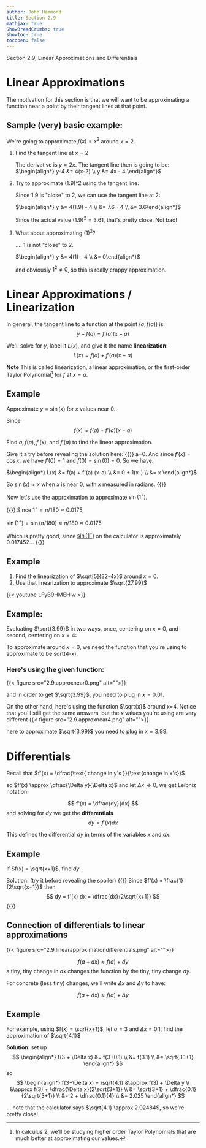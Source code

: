 ```yaml
---
author: John Hammond
title: Section 2.9
mathjax: true
ShowBreadCrumbs: true
showtoc: true
tocopen: false
---
```


Section 2.9, Linear Approximations and Differentials
<!--more-->

# Linear Approximations

The motivation for this section is that we will want to be approximating a function near a point by their tangent lines at that point. 

## Sample (very) basic example:

We're going to approximate $f(x) = x^2$  around $x=2$.

1. Find the tangent line at $x=2$

    The derivative is $y = 2x$. The tangent line then is going to be:
    $\begin{align*} y-4 &= 4(x-2)  \\ y &= 4x - 4 \end{align*}$
 
2. Try to approximate (1.9)^2 using the tangent line: 

    Since 1.9 is "close" to 2, we can use the tangent line at 2: 

    $\begin{align*} y &= 4(1.9) - 4 \\ &= 7.6 - 4 \\ &= 3.6\end{align*}$

    Since the actual value $(1.9)^2 = 3.61$, that's pretty close. Not bad!

3. What about approximating $(1)^2$? 

    .... 1 is not "close" to 2. 

    $\begin{align*} y &= 4(1) - 4 \\ &= 0\end{align*}$

    and obviously $1^2 \ne 0$, so this is really crappy approximation.

# Linear Approximations / Linearization

In general, the tangent line to a function at the point $(a, f(a))$ is:
$$
y - f(a) = f'(a) (x-a)
$$

We'll solve for $y$, label it $L(x)$, and give it the name **linearization**:
$$
L(x) = f(a) + f'(a)(x-a)
$$

**Note** This is called linearization, a linear approximation, or the first-order Taylor Polynomial[^1] for $f$ at $x=a$. 

## Example
Approximate $y=\sin(x)$ for $x$ values near 0. 


Since 
$$
f(x) \approx f(a) + f'(a) (x-a)
$$

Find $a, f(a), f'(x),$ and $f'(a)$ to find the linear approximation.

Give it a try before revealing the solution here:
{{<spoiler>}}
a=0. And since $f'(x) = \cos x$, we have $f'(0) = 1$ and $f(0) = \sin(0) = 0$. So we have:

$\begin{align*}
L(x) &= f(a) + f'(a) (x-a)  \\ &= 0 + 1(x-) \\ &= x \end{align*}$

So $\sin(x) \approx x$ when $x$ is near 0, with $x$ measured in radians. 
{{</spoiler>}}

Now let's use the approximation to approximate $\sin(1^\circ)$.

{{<spoiler>}}
Since $1^\circ = \pi/180 \approx 0.0175$,  

$\sin(1^\circ) = \sin(\pi/180) \approx \pi/180 \approx 0.0175$

Which is pretty good, since [$\sin(1^\circ)$](https://www.wolframalpha.com/input/?i=sin%281+degree%29) on the calculator is approximately 0.017452...
{{</spoiler>}}

## Example
1. Find the linearization of $\sqrt[5]{32-4x}$ around $x=0$.  
2. Use that linearization to approximate $\sqrt{27.99}$

{{< youtube LFyB9HMEHlw >}}

## Example: 

Evaluating $\sqrt{3.99}$ in two ways, once, centering on $x=0$, and second, centering on $x=4$:

To approximate around $x=0$, we need the function that you're using to approximate to be sqrt(4-x):

### Here's using the given function:
{{< figure src="2.9.approxnear0.png" alt="">}}

and in order to get $\sqrt{3.99}$, you need to plug in $x=0.01$.


On the other hand, here's using the function $\sqrt{x}$ around x=4.  Notice that you'll still get the same answers, but the $x$ values you're using are very different
{{< figure src="2.9.approxnear4.png" alt="">}}

here to approximate $\sqrt{3.99}$ you need to plug in $x=3.99$.


# Differentials

Recall that $f'(x) = \dfrac{\text{ change in y's }}{\text{change in x's}}$

so $f'(x) \approx \dfrac{\Delta y}{\Delta x}$ and let $\Delta x \to 0$, we get Leibniz notation: 

$$
f'(x) = \dfrac{dy}{dx}
$$
and solving for $dy$ we get the **differentials** 
$$
dy = f'(x) dx
$$

This defines the differential $dy$ in terms of the variables $x$ and $dx$. 

## Example

If $f(x) = \sqrt{x+1}$, find $dy$.

Solution: (try it before revealing the spoiler)
{{<spoiler>}}
Since $f'(x) = \frac{1}{2\sqrt{x+1}}$ then 
$$
dy = f'(x) dx = \dfrac{dx}{2\sqrt{x+1}}
$$
{{</spoiler>}}

## Connection of differentials to linear approximations

{{< figure src="2.9.linearapproximationdifferentials.png" alt="">}}

$$
f(a + dx) \approx f(a) + dy
$$
a tiny, tiny change in $dx$ changes the function by the tiny, tiny change $dy$. 

For concrete (less tiny) changes, we'll write $\Delta x$ and $\Delta y$ to have:

$$
f(a + \Delta x) \approx f(a) + \Delta y
$$

## Example

For example, using $f(x) = \sqrt{x+1}$, let $a=3$ and $\Delta x = 0.1$, find the approximation of $\sqrt{4.1}$

**Solution**:  set up 
$$
\begin{align*}
f(3 + \Delta x) &= f(3+0.1) \\ &= f(3.1) \\ &= \sqrt{3.1+1} \end{align*}
$$ 
so 
$$
\begin{align*} f(3+\Delta x) = \sqrt{4.1} &\approx f(3) + \Delta y \\ &\approx f(3) + \dfrac{\Delta x}{2\sqrt{3+1}} \\ &= \sqrt{3+1} + \dfrac{0.1}{2\sqrt{3+1}} \\ &= 2 + \dfrac{0.1}{4} \\ &= 2.025 \end{align*}
$$

... note that the calculator says $\sqrt{4.1} \approx 2.02484$, so we're pretty close!




[^1]: In calculus 2, we'll be studying higher order Taylor Polynomials that are much better at approximating our values.